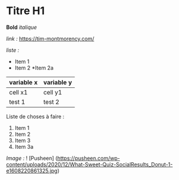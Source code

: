 # Titre H1

**Bold** 
*italique*

*link :*
https://tim-montmorency.com/

*liste :*
* Item 1
* Item 2
  *Item 2a
  
variable x | variable y
---------- | ----------
cell x1 | cell y1
test 1 | test 2

Liste de choses à faire :
1. Item 1
2. Item 2
3. Item 3
  3. Item 3a
 
*Image :*
! [Pusheen] (https://pusheen.com/wp-content/uploads/2020/12/What-Sweet-Quiz-SocialResults_Donut-1-e1608220861325.jpg)
